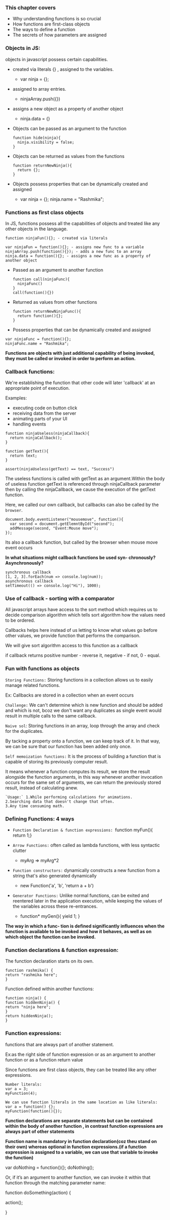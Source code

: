 ### This chapter covers

- Why understanding functions is so crucial
- How functions are first-class objects
- The ways to define a function
- The secrets of how parameters are assigned

### Objects in JS:

objects in javascript possess certain capabilities.

- created via literals {} , assigned to the variables.

  - var ninja = {};

- assigned to array entries.

  - ninjaArray.push({})

- assigns a new object as a property of another object

  - ninja.data = {}

- Objects can be passed as an argument to the function
  ```note
  function hide(ninja){
    ninja.visibility = false;
  }
  ```
- Objects can be returned as values from the functions

  ```note
  function returnNewNinja(){
    return {};
  }
  ```

- Objects possess properties that can be dynamically created and assigned
  - var ninja = {};
    ninja.name = "Rashmika";

### Functions as first class objects

In JS, functions possess all the capabilities of objects and treated like any other objects in the language.

```note
function ninjaFun(){}; - created via literals

var ninjaFun = function(){}; - assigns new func to a variable
ninjaArray.push(function(){}); - adds a new func to an array
ninja.data = function(){}; - assigns a new func as a property of another object
```

- Passed as an argument to another function
  ```note
  function call(ninjaFunc){
    ninjaFunc()
  }
  call(function(){})
  ```
- Returned as values from other functions

  ```note
  function returnNewNinjaFunc(){
    return function(){};
  }

  ```

- Possess properties that can be dynamically created and assigned

```note
var ninjaFunc = function(){};
ninjaFunc.name = "Rashmika";
```

**Functions are objects with just additional capability of being invoked, they must be called or invoked in order to perform an action.**

### Callback functions:

We're establishing the function that other code will later 'callback' at an appropriate point of execution.

Examples:

- executing code on button click
- receiving data from the server
- animating parts of your UI
- handling events

```note
function ninjaUseless(ninjaCallback){
  return ninjaCallback();
}

function getText(){
  return text;
}

assert(ninjaUseless(getText) == text, "Success")
```

The useless functions is called with getText as an argument.Within the body of useless function getText is referenced through ninjaCallback parameter then by calling the ninjaCallback, we cause the execution of the getText function.

Here, we called our own callback, but callbacks can also be called by the `browser`.

```note
document.body.eventListener("mousemove", function(){
  var second = document.getElemntById("second");
  addMessage(second, "Event:Mouse move");
});
```

Its also a callback function, but called by the browser when mouse move event occurs

**In what situations might callback functions be used syn-
chronously? Asynchronously?**

```note
synchronous callback
[1, 2, 3].forEach(num => console.log(num));
asynchronous callback
setTimeout(() => console.log("Hi"), 1000);
```

### Use of callback - sorting with a comparator

All javascript arrays have access to the sort method which requires us to decide comparison algorithm which tells sort algorithm how the values need to be ordered.

Callbacks helps here instead of us letting to know what values go before other values, we provide function that performs the comparison.

We will give sort algorithm access to this function as a callback

if callback returns positive number - reverse it, negative - if not, 0 - equal.

### Fun with functions as objects

`Storing Functions:` Storing functions in a collection allows us to easily manage related functions.

Ex: Callbacks are stored in a collection when an event occurs

`Challenge:` We can't determine which is new function and should be added and which is not, bcoz we don't want any duplicates as single event would result in multiple calls to the same callback.

`Naive sol`: Storing functions in an array, loop through the array and check for the duplicates.

By tacking a property onto a function,
we can keep track of it. In that way, we can be sure
that our function has been added only once.

`Self memoization functions:` It is the process of building a function that is capable of storing its previously computer result.

It means whenever a function computes its result, we store the result alongside the function arguments, in this way whenever another invocation occurs for the same set of arguments, we can return the previously stored result, instead of calculating anew.

```note
`Usage:` 1.While performing calculations for animations.
2.Searching data that doesn't change that often.
3.Any time consuming math.
```

### Defining Functions: 4 ways

- `Function Declaration & function expressions: `function myFun(){ return 1;}

- `Arrow Functions:` often called as lambda functions, with less syntactic clutter

  - myArg => myArg\*2

- `Function constructors:` dynamically constructs a new function from a string that's also generated dynamically

  - new Function('a', 'b', 'return a + b')

- `Generator Functions:` Unlike normal functions, can be exited and reentered later in the application execution, while keeping the values of the variables across these re-entrances.
  - function\* myGen(){ yield 1; }

**The way in which a func-
tion is defined significantly influences when the function is available to be invoked
and how it behaves, as well as on which object the function can be invoked.**

### Function declarations & function expression:

The function declaration starts on its own.

```note
function rashmika() {
return "rashmika here";
}
```

Function defined within another functions:

```note
function ninja() {
function hiddenNinja() {
return "ninja here";
}
return hiddenNinja();
}
```

### Function expressions:

functions that are always part of another statement.

Ex:as the right side of function expression or as an argument to another function or as a function return value

Since functions are first class objects, they can be treated like any other expressions.

```note
Number literals:
var a = 3;
myFunction(4);

We can use function literals in the same location as like literals:
var a = function() {};
myFunction(function(){});
```

**Function declarations are separate statements but can be contained within the body of another function , in contrast function expressions are always part of other statements**

**Function name is mandatory in function declaration(coz theu stand on their own) whereas optional in function expressions.(if a function expression is assigned to a variable, we can use that variable to invoke the function)**

var doNothing = function(){};
doNothing();

Or, if it’s an argument to another function, we can invoke it within that function
through the matching parameter name:

function doSomething(action) {

action();

}
